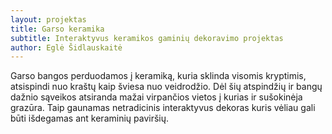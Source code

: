 ```yaml
---
layout: projektas
title: Garso keramika
subtitle: Interaktyvus keramikos gaminių dekoravimo projektas
author: Eglė Šidlauskaitė
---
```

Garso bangos perduodamos į keramiką, kuria sklinda visomis kryptimis,
atsispindi nuo kraštų kaip šviesa nuo veidrodžio. Dėl šių atspindžių ir bangų
dažnio sąveikos atsiranda mažai virpančios vietos į kurias ir sušokinėja
grazūra. Taip gaunamas netradicinis interaktyvus dekoras kuris vėliau gali būti
išdegamas ant keraminių paviršių.
